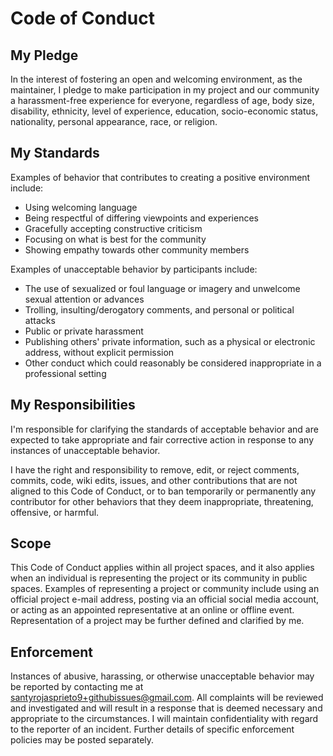 # Code of Conduct

## My Pledge

In the interest of fostering an open and welcoming environment, as
the maintainer, I pledge to make participation in my project and
our community a harassment-free experience for everyone, regardless of age, body
size, disability, ethnicity, level of experience, education, 
socio-economic status, nationality, personal appearance, race, 
or religion.

## My Standards

Examples of behavior that contributes to creating a positive environment
include:

* Using welcoming language
* Being respectful of differing viewpoints and experiences
* Gracefully accepting constructive criticism
* Focusing on what is best for the community
* Showing empathy towards other community members

Examples of unacceptable behavior by participants include:

* The use of sexualized or foul language or imagery and unwelcome sexual attention or
  advances
* Trolling, insulting/derogatory comments, and personal or political attacks
* Public or private harassment
* Publishing others' private information, such as a physical or electronic
  address, without explicit permission
* Other conduct which could reasonably be considered inappropriate in a
  professional setting

## My Responsibilities

I'm responsible for clarifying the standards of acceptable
behavior and are expected to take appropriate and fair corrective action in
response to any instances of unacceptable behavior.

I have the right and responsibility to remove, edit, or
reject comments, commits, code, wiki edits, issues, and other contributions
that are not aligned to this Code of Conduct, or to ban temporarily or
permanently any contributor for other behaviors that they deem inappropriate,
threatening, offensive, or harmful.

## Scope

This Code of Conduct applies within all project spaces, and it also applies when
an individual is representing the project or its community in public spaces.
Examples of representing a project or community include using an official
project e-mail address, posting via an official social media account, or acting
as an appointed representative at an online or offline event. Representation of
a project may be further defined and clarified by me.

## Enforcement

Instances of abusive, harassing, or otherwise unacceptable behavior may be
reported by contacting me at <santyrojasprieto9+githubissues@gmail.com>.
All complaints will be reviewed and investigated and will result in a response that
is deemed necessary and appropriate to the circumstances. I will maintain confidentiality with regard to the reporter of an incident.
Further details of specific enforcement policies may be posted separately.